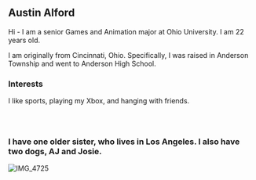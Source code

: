 ## Austin Alford

Hi - I am a senior Games and Animation major at Ohio University. I am 22 years old.

I am originally from Cincinnati, Ohio. Specifically, I was raised in Anderson Township and went to Anderson High School.

### Interests

I like sports, playing my Xbox, and hanging with friends. 

```markdown




```



### I have one older sister, who lives in Los Angeles. I also have two dogs, AJ and Josie. 


![IMG_4725](https://user-images.githubusercontent.com/56091213/154816778-3be428a5-3b2c-4200-9177-6b1cbc9168d3.jpg)



